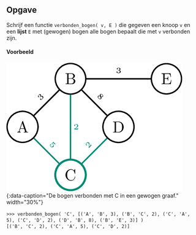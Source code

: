 ## Opgave

Schrijf een functie `verbonden_bogen( v, E )` die gegeven een knoop `v` en een **lijst** `E` met (gewogen) bogen alle bogen bepaalt die met `v` verbonden zijn.

#### Voorbeeld

![De bogen verbonden met C in een gewogen graaf.](media/connected.png "De bogen verbonden met C in een gewogen graaf."){:data-caption="De bogen verbonden met C in een gewogen graaf." width="30%"}

```
>>> verbonden_bogen( 'C', [('A', 'B', 3), ('B', 'C', 2), ('C', 'A', 5), ('C', 'D', 2), ('D', 'B', 8), ('B', 'E', 3)] )
[('B', 'C', 2), ('C', 'A', 5), ('C', 'D', 2)]
```
